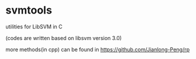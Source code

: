 # svmtools
utilities for LibSVM in C

(codes are written based on libsvm version 3.0)

more methods(in cpp) can be found in https://github.com/Jianlong-Peng/rp
